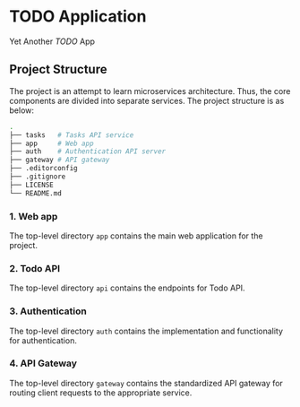 # TODO Application

Yet Another _TODO_ App

## Project Structure

The project is an attempt to learn microservices architecture. Thus, the core
components are divided into separate services. The project structure is as below:

```bash
.
├── tasks   # Tasks API service
├── app     # Web app
├── auth    # Authentication API server
├── gateway # API gateway
├── .editorconfig
├── .gitignore
├── LICENSE
└── README.md
```

### 1. Web app

The top-level directory `app` contains the main web application for the project.

### 2. Todo API

The top-level directory `api` contains the endpoints for Todo API.

### 3. Authentication

The top-level directory `auth` contains the implementation and functionality for
authentication.

### 4. API Gateway

The top-level directory `gateway` contains the standardized API gateway for
routing client requests to the appropriate service.
